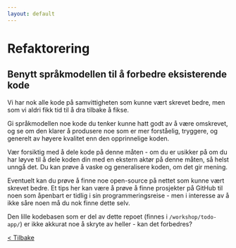 ```yaml
---
layout: default
---
```


# Refaktorering

## Benytt språkmodellen til å forbedre eksisterende kode

Vi har nok alle kode på samvittigheten som kunne vært skrevet bedre,
men som vi aldri fikk tid til å dra tilbake å fikse.

Gi språkmodellen noe kode du tenker kunne hatt godt av å være omskrevet,
og se om den klarer å produsere noe som er mer forståelig, tryggere, 
og generelt av høyere kvalitet enn den opprinnelige koden.

Vær forsiktig med å dele kode på denne måten - om du er usikker på om du har 
løyve til å dele koden din med en ekstern aktør på denne måten, så helst unngå det.
Du kan prøve å vaske og generalisere koden, om det gir mening.

Eventuelt kan du prøve å finne noe open-source på nettet som kunne vært skrevet bedre.
Et tips her kan være å prøve å finne prosjekter på GitHub til noen som åpenbart er 
tidlig i sin programmeringsreise - men i interesse av å ikke såre noen må du nok finne dette selv.

Den lille kodebasen som er del av dette repoet (finnes i `/workshop/todo-app/`)
er ikke akkurat noe å skryte av heller - kan det forbedres?

[< Tilbake](../exercises.md)
